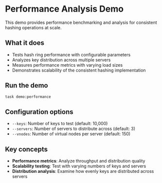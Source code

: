 # Performance Analysis Demo

This demo provides performance benchmarking and analysis for consistent hashing operations at scale.

## What it does

- Tests hash ring performance with configurable parameters
- Analyzes key distribution across multiple servers
- Measures performance metrics with varying load sizes
- Demonstrates scalability of the consistent hashing implementation

## Run the demo

```bash
task demo:performance
```

## Configuration options

- `--keys`: Number of keys to test (default: 10,000)
- `--servers`: Number of servers to distribute across (default: 3)
- `--vnodes`: Number of virtual nodes per server (default: 150)

## Key concepts

- **Performance metrics**: Analyze throughput and distribution quality
- **Scalability testing**: Test with varying numbers of keys and servers
- **Distribution analysis**: Examine how evenly keys are distributed across servers